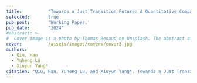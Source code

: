 ```yaml
---
title:          "Towards a Just Transition Future: A Quantitative Comparative Analysis of 30 Sub-national Governments in China (2010-2020)"
selected:       true
pub_post:       'Working Paper.'
pub_date:       "2024"
#abstract: >-
#  Cover image is a photo by Thomas Renaud on Unsplash. The abstract of the publication is meant to be a TLDR (very brief summary with 1~2 sentences) of your paper.
cover:          /assets/images/covers/cover3.jpg
authors:
  - Qiu, Han
  - Yuheng Lu
  - Xiuyun Yang*
citation: 'Qiu, Han, Yuheng Lu, and Xiuyun Yang*. Towards a Just Transition Future: A Quantitative Comparative Analysis of 30 Sub-national Governments in China (2010-2020)'
---
```

